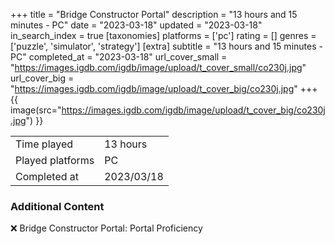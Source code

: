 +++
title = "Bridge Constructor Portal"
description = "13 hours and 15 minutes - PC"
date = "2023-03-18"
updated = "2023-03-18"
in_search_index = true
[taxonomies]
platforms = ['pc']
rating = []
genres = ['puzzle', 'simulator', 'strategy']
[extra]
subtitle = "13 hours and 15 minutes - PC"
completed_at = "2023-03-18"
url_cover_small = "https://images.igdb.com/igdb/image/upload/t_cover_small/co230j.jpg"
url_cover_big = "https://images.igdb.com/igdb/image/upload/t_cover_big/co230j.jpg"
+++
{{ image(src="https://images.igdb.com/igdb/image/upload/t_cover_big/co230j.jpg") }}

|              |            |
| ------------ | ---------- |
| Time played  | 13 hours |
| Played platforms    | PC |
| Completed at | 2023/03/18 |



### Additional Content


❌ Bridge Constructor Portal: Portal Proficiency
